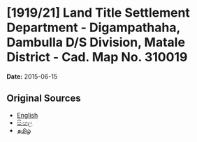 # [1919/21] Land Title Settlement Department - Digampathaha, Dambulla D/S Division, Matale District - Cad. Map No. 310019

**Date:** 2015-06-15

## Original Sources

- [English](https://documents.gov.lk/view/extra-gazettes/2015/6/1919-21_E.pdf)
- [සිංහල](https://documents.gov.lk/view/extra-gazettes/2015/6/1919-21_S.pdf)
- [தமிழ்](https://documents.gov.lk/view/extra-gazettes/2015/6/1919-21_T.pdf)
